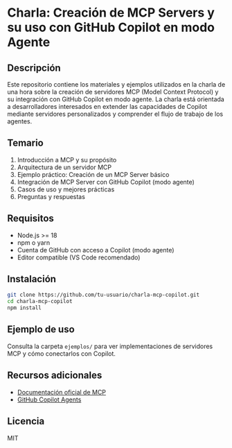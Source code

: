 # Charla: Creación de MCP Servers y su uso con GitHub Copilot en modo Agente

## Descripción

Este repositorio contiene los materiales y ejemplos utilizados en la charla de una hora sobre la creación de servidores MCP (Model Context Protocol) y su integración con GitHub Copilot en modo agente. La charla está orientada a desarrolladores interesados en extender las capacidades de Copilot mediante servidores personalizados y comprender el flujo de trabajo de los agentes.

## Temario

1. Introducción a MCP y su propósito
2. Arquitectura de un servidor MCP
3. Ejemplo práctico: Creación de un MCP Server básico
4. Integración de MCP Server con GitHub Copilot (modo agente)
5. Casos de uso y mejores prácticas
6. Preguntas y respuestas

## Requisitos

- Node.js >= 18
- npm o yarn
- Cuenta de GitHub con acceso a Copilot (modo agente)
- Editor compatible (VS Code recomendado)

## Instalación

```bash
git clone https://github.com/tu-usuario/charla-mcp-copilot.git
cd charla-mcp-copilot
npm install
```

## Ejemplo de uso

Consulta la carpeta `ejemplos/` para ver implementaciones de servidores MCP y cómo conectarlos con Copilot.

## Recursos adicionales

- [Documentación oficial de MCP](https://microsoft.github.io/model-context-protocol/)
- [GitHub Copilot Agents](https://docs.github.com/copilot/agents)

## Licencia

MIT
